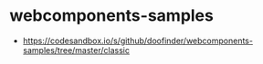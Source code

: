 # webcomponents-samples

- https://codesandbox.io/s/github/doofinder/webcomponents-samples/tree/master/classic

